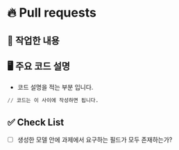 # 🔥 Pull requests

## 👷 작업한 내용
<!-- 작업한 내용을 적어주세요. -->



## 🖥️ 주요 코드 설명
<!-- 주요 코드에 대한 설명을 작성해주세요. -->
- 코드 설명을 적는 부분 입니다.
```python
// 코드는 이 사이에 작성하면 됩니다. 
```


## ✅ Check List
- [ ] 생성한 모델 안에 과제에서 요구하는 필드가 모두 존재하는가?


